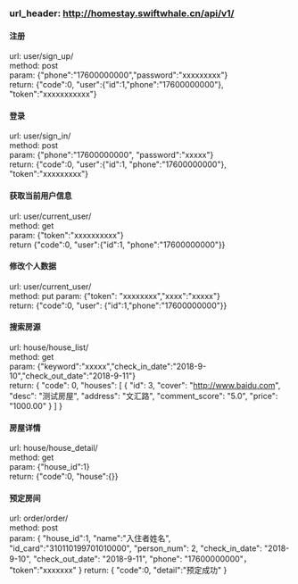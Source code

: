 ### url_header: http://homestay.swiftwhale.cn/api/v1/

#### 注册
url: user/sign_up/  
method: post  
param: {"phone":"17600000000","password":"xxxxxxxxx"}  
return: {"code":0, "user":{"id":1,"phone":"17600000000"}, "token":"xxxxxxxxxxx"}  

#### 登录
url: user/sign_in/  
method: post  
param: {"phone":"17600000000", "password":"xxxxx"}  
return: {"code":0, "user":{"id":1, "phone":"17600000000"}, "token":"xxxxxxxxx"}  

#### 获取当前用户信息
url: user/current_user/  
method: get  
param: {"token":"xxxxxxxxxx"}  
return {"code":0, "user":{"id":1, "phone":"17600000000"}}  

#### 修改个人数据
url: user/current_user/  
method: put
param: {"token": "xxxxxxxx","xxxx":"xxxxx"}  
return: {"code":0, "user": {"id":1,"phone":"17600000000"}}  

#### 搜索房源
url: house/house_list/  
method: get  
param: {"keyword":"xxxxx","check_in_date":"2018-9-10","check_out_date":"2018-9-11"}  
return: {
    "code": 0,
    "houses": [
        {
            "id": 3,
            "cover": "http://www.baidu.com",
            "desc": "测试房屋",
            "address": "文汇路",
            "comment_score": "5.0",
            "price": "1000.00"
        }
    ]
}  

#### 房屋详情
url: house/house_detail/  
method: get  
param: {"house_id":1}  
return: {"code":0, "house":{}}  

#### 预定房间
url: order/order/  
method: post  
param: {
            "house_id":1,
            "name":"入住者姓名",
            "id_card":"310110199701010000",
            "person_num": 2,
            "check_in_date": "2018-9-10",
            "check_out_date": "2018-9-11",
            "phone": "17600000000"，
            "token":"xxxxxxx"
        }
return: {
    "code":0,
    "detail":"预定成功"
}
